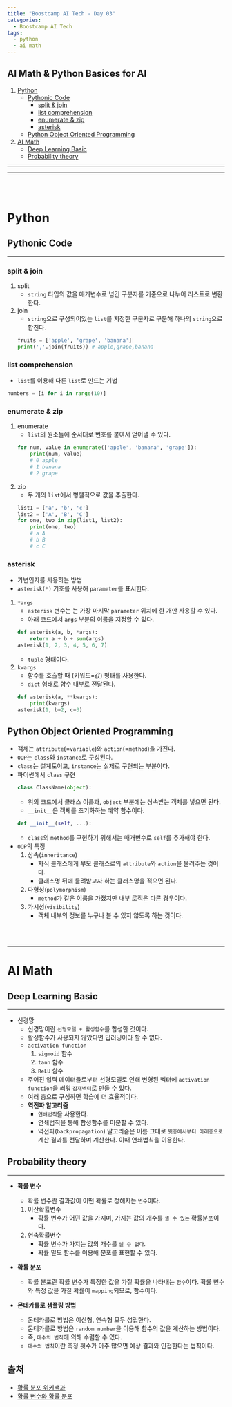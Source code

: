 ```yaml
---
title: "Boostcamp AI Tech - Day 03"
categories:
  - Boostcamp AI Tech
tags:
  - python
  - ai math
---
```


## AI Math & Python Basices for AI

1. [Python](#Python)
    - [Pythonic Code](#pythonic-code)
        - [split & join](#split--join)
        - [list comprehension](#list-comprehension)
        - [enumerate & zip](#enumerate--zip)
        - [asterisk](#asterisk)
    - [Python Object Oriented Programming](#python-object-oriented-programming)
2. [AI Math](#ai-math)
    - [Deep Learning Basic](#deep-learning-basic)
    - [Probability theory](#probability-theory)
<hr><hr>
<br><br>

# Python

## Pythonic Code
<hr>

### split & join
1. split
    - ```string``` 타입의 값을 매개변수로 넘긴 구분자를 기준으로 나누어 리스트로 변환한다.
2. join
    - ```string```으로 구성되어있는 ```list```를 지정한 구분자로 구분해 하나의 ```string```으로 합친다.
    ```python
    fruits = ['apple', 'grape', 'banana']
    print(','.join(fruits)) # apple,grape,banana
    ```

### list comprehension
- ```list```를 이용해 다른 ```list```로 만드는 기법
```python
numbers = [i for i in range(10)]
```

### enumerate & zip
1. enumerate
    - ```list```의 원소들에 순서대로 번호를 붙여서 얻어낼 수 있다.
    ```python
    for num, value in enumerate(['apple', 'banana', 'grape']):
        print(num, value) 
        # 0 apple
        # 1 banana
        # 2 grape
    ```
2. zip
    - 두 개의 ```list```에서 병렬적으로 값을 추출한다.
    ```python
    list1 = ['a', 'b', 'c']
    list2 = ['A', 'B', 'C']
    for one, two in zip(list1, list2):
        print(one, two)
        # a A
        # b B
        # c C
    ```
### asterisk
- 가변인자를 사용하는 방법
- ```asterisk(*)``` 기호를 사용해 ```parameter```를 표시한다.
1. ```*args```
    - ```asterisk``` 변수는 는 가장 마지막 ```parameter``` 위치에 한 개만 사용할 수 있다.
    - 아래 코드에서 ```args``` 부분의 이름을 지정할 수 있다.
    ```python
    def asterisk(a, b, *args):
        return a + b + sum(args)
    asterisk(1, 2, 3, 4, 5, 6, 7)
    ```
    - ```tuple``` 형태이다.
2. ```kwargs```
    - 함수를 호출할 때 (키워드=값) 형태를 사용한다.
    - ```dict``` 형태로 함수 내부로 전달된다.
    ```python
    def asterisk(a, **kwargs):
        print(kwargs)
    asterisk(1, b=2, c=3)
    ```

## Python Object Oriented Programming

- 객체는 ```attribute```(=```variable```)와 ```action```(=```method```)을 가진다. 
- ```OOP```는 ```class```와 ```instance```로 구성된다.
- ```class```는 설계도이고, ```instance```는 실제로 구현되는 부분이다.
- 파이썬에서 ```class``` 구현
    ```python
    class ClassName(object):
    ```
    - 위의 코드에서 클래스 이름과, ```object``` 부분에는 상속받는 객체를 넣으면 된다.
    - ```__init__```은 객체를 초기화하는 예약 함수이다.
    ```python
    def __init__(self, ...):
    ```
    - ```class```의 ```method```를 구현하기 위해서는 매개변수로 ```self```를 추가해야 한다.
- ```OOP```의 특징
    1. 상속(```inheritance```)
        - 자식 클래스에게 부모 클래스로의 ```attribute```와 ```action```을 물려주는 것이다.
        - 클래스명 뒤에 물려받고자 하는 클래스명을 적으면 된다.
    2. 다형성(```polymorphism```)
        - ```method```가 같은 이름을 가졌지만 내부 로직은 다른 경우이다.
    3. 가시성(```visibility```)
        - 객체 내부의 정보를 누구나 볼 수 있지 않도록 하는 것이다.


<br><br>
<hr>

# AI Math

## Deep Learning Basic
<hr>

- 신경망
    - 신경망이란 ```선형모델 + 활성함수```를 합성한 것이다. 
    - 활성함수가 사용되지 않았다면 딥러닝이라 할 수 없다.
    - ```activation function```
        1. ```sigmoid``` 함수
        2. ```tanh``` 함수
        3. ```ReLU``` 함수
    - 주어진 입력 데이터들로부터 선형모델로 인해 변형된 벡터에 ```activation function```을 씌워 ```잠재벡터```로 만들 수 있다.
    - 여러 층으로 구성하면 학습에 더 효율적이다.
    - **역전파 알고리즘**
        - ```연쇄법칙```을 사용한다.
        - 연쇄법칙을 통해 합성함수를 미분할 수 있다.
        - 역전파(```backpropagation```) 알고리즘은 이름 그대로 ```윗층에서부터 아래층으로``` 계산 결과를 전달하며 계산한다. 이때 연쇄법칙을 이용한다.

## Probability theory
<hr>

- **확률 변수**
    - 확률 변수란 결과값이 어떤 확률로 정해지는 ```변수```이다.
    1. 이산확률변수
        - 확률 변수가 어떤 값을 가지며, 가지는 값의 개수를 ```셀 수 있는``` 확률분포이다.
    2. 연속확률변수
        - 확률 변수가 가지는 값의 개수를 ```셀 수 없다```.
        - 확률 밀도 함수를 이용해 분포를 표현할 수 있다.
- **확률 분포**
    - 확률 분포란 확률 변수가 특정한 값을 가질 확률을 나타내는 ```함수```이다. 확률 변수와 특정 값을 가질 확률이 ```mapping```되므로, 함수이다.
    
- **몬테카를로 샘플링 방법**
    - 몬테카를로 방법은 이산형, 연속형 모두 성립한다.
    - 몬테카를로 방법은 ```random number```을 이용해 함수의 값을 계산하는 방법이다.
    - 즉, ```대수의 법칙```에 의해 수렴할 수 있다.
    - ```대수의 법칙```이란 측정 횟수가 아주 많으면 예상 결과와 인접한다는 법칙이다.


## 출처
- [확률 분포 위키백과](https://ko.wikipedia.org/wiki/%ED%99%95%EB%A5%A0_%EB%B6%84%ED%8F%AC)
- [확률 변수와 확률 분포](https://losskatsu.github.io/statistics/prob-distribution/#%EC%9D%B4%EC%82%B0%ED%99%95%EB%A5%A0%EB%B6%84%ED%8F%AC)